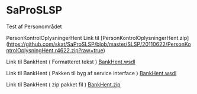 # SaProSLSP
Test af Personområdet

PersonKontrolOplysningerHent
Link til 
[PersonKontrolOplysningerHent.zip] (https://github.com/skat/SaProSLSP/blob/master/SLSP/20110622/PersonKontrolOplysningHent.r4622.zip?raw=true)


Link til BankHent ( Formatteret tekst )
[BankHent.wsdl](https://github.com/skat/SaProSLSP/blob/master/SLSP/BankHent20161024/Forretningsleverance/BankHent_20161024.r15075/package/wsdl/BankHent.wsdl)

Link til BankHent ( Pakken til byg af service interface )
[BankHent.wsdl](https://raw.githubusercontent.com/skat/SaProSLSP/master/SLSP/BankHent20161024/Forretningsleverance/BankHent_20161024.r15075/package/wsdl/BankHent.wsdl?token=AJKdK_cYdjs5B56lJ1s7f_aGldwOAXJ9ks5Z_vFGwA%3D%3D)

Link til BankHent ( zip pakket fil )
[BankHent.zip](https://github.com/skat/SaProSLSP/blob/master/SLSP/BankHent20161024/Forretningsleverance/BankHent_20161024.r15075.zip)
